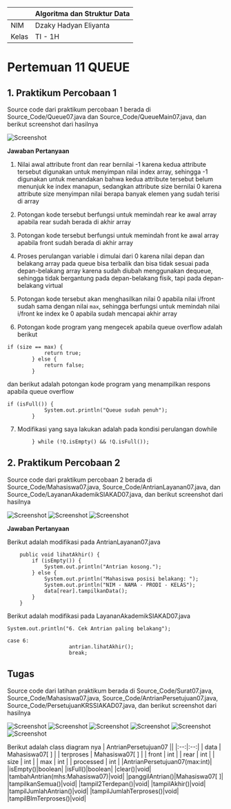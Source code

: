 | | Algoritma dan Struktur Data|
|--|--|
| NIM | Dzaky Hadyan Eliyanta |
| Kelas | TI - 1H |

# Pertemuan 11 QUEUE

## 1. Praktikum Percobaan 1

Source code dari praktikum percobaan 1 berada di Source_Code/Queue07.java dan Source_Code/QueueMain07.java, dan berikut screenshot dari hasilnya

![Screenshot](img/Screenshot%202025-05-15%20074222.png)

**Jawaban Pertanyaan**

1. Nilai awal attribute front dan rear bernilai -1 karena kedua attribute tersebut digunakan untuk menyimpan nilai index array, sehingga -1 digunakan untuk menandakan bahwa kedua attribute tersebut belum menunjuk ke index manapun, sedangkan attribute size bernilai 0 karena attribute size menyimpan nilai berapa banyak elemen yang sudah terisi di array

2. Potongan kode tersebut berfungsi untuk memindah rear ke awal array apabila rear sudah berada di akhir array

3. Potongan kode tersebut berfungsi untuk memindah front ke awal array apabila front sudah berada di akhir array

4. Proses perulangan variable i dimulai dari 0 karena nilai depan dan belakang array pada queue bisa terbalik dan bisa tidak sesuai pada depan-belakang array karena sudah diubah menggunakan dequeue, sehingga tidak bergantung pada depan-belakang fisik, tapi pada depan-belakang virtual

5. Potongan kode tersebut akan menghasilkan nilai 0 apabila nilai i/front sudah sama dengan nilai `max`, sehingga berfungsi untuk memindah nilai i/front ke index ke 0 apabila sudah mencapai akhir array

6. Potongan kode program yang mengecek apabila queue overflow adalah berikut
```
if (size == max) {
            return true;
        } else {
            return false; 
        }
```
dan berikut adalah potongan kode program yang menampilkan respons apabila queue overflow
```
if (isFull()) {
            System.out.println("Queue sudah penuh");
        }
```

7. Modifikasi yang saya lakukan adalah pada kondisi perulangan dowhile
```
        } while (!Q.isEmpty() && !Q.isFull());
```

## 2. Praktikum Percobaan 2

Source code dari praktikum percobaan 2 berada di Source_Code/Mahasiswa07.java, Source_Code/AntrianLayanan07.java, dan Source_Code/LayananAkademikSIAKAD07.java, dan berikut screenshot dari hasilnya

![Screenshot](img/image.png)
![Screenshot](img/Screenshot%202025-05-15%20093455.png)
![Screenshot](img/Screenshot%202025-05-15%20093643.png)

**Jawaban Pertanyaan**

Berikut adalah modifikasi pada AntrianLayanan07.java
```
    public void lihatAkhir() {
        if (isEmpty()) {
            System.out.println("Antrian kosong.");
        } else {
            System.out.println("Mahasiswa posisi belakang: ");
            System.out.println("NIM - NAMA - PRODI - KELAS");
            data[rear].tampilkanData();
        }
    }
```

Berikut adalah modifikasi pada LayananAkademikSIAKAD07.java
```
System.out.println("6. Cek Antrian paling belakang");
```
```
case 6:
                    antrian.lihatAkhir();
                    break;
```

## Tugas

Source code dari latihan praktikum berada di Source_Code/Surat07.java, Source_Code/Mahasiswa07.java, Source_Code/AntrianPersetujuan07.java, Source_Code/PersetujuanKRSSIAKAD07.java, dan berikut screenshot dari hasilnya

![Screenshot](img/Screenshot%202025-05-16%20104454.png)
![Screenshot](img/Screenshot%202025-05-16%20104544.png)
![Screenshot](img/Screenshot%202025-05-16%20104606.png)
![Screenshot](img/Screenshot%202025-05-16%20104626.png)
![Screenshot](img/Screenshot%202025-05-16%20104650.png)
![Screenshot](img/Screenshot%202025-05-16%20104702.png)

Berikut adalah class diagram nya
| AntrianPersetujuan07 ||
|:--:|:--:|
| data | Mahasiswa07[ ] |
| terproses | Mahasiswa07[ ] |
| front | int |
| rear | int |
| size | int |
| max | int |
| processed | int |
|AntrianPersetujuan07(max:int)|
|isEmpty()|boolean|
|isFull()|boolean|
|clear()|void|
|tambahAntrian(mhs:Mahasiswa07)|void|
|panggilAntrian()|Mahasiswa07[ ]|
|tampilkanSemua()|void|
|tampil2Terdepan()|void|
|tampilAkhir()|void|
|tampilJumlahAntrian()|void|
|tampilJumlahTerproses()|void|
|tampilBlmTerproses()|void|